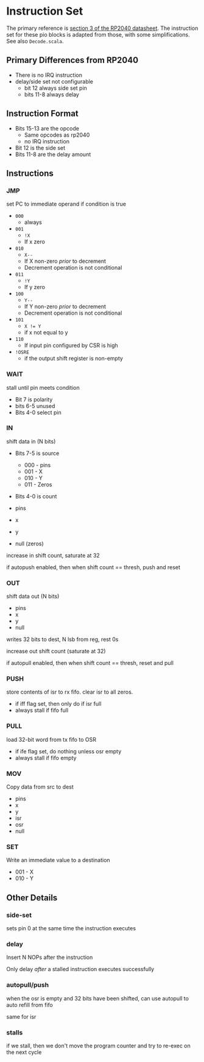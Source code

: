 # Instruction Set

The primary reference is [section 3 of the RP2040 datasheet](https://datasheets.raspberrypi.com/rp2040/rp2040-datasheet.pdf). The instruction set for these pio blocks is adapted from those, with some simplifications. See also `Decode.scala`.

## Primary Differences from RP2040

- There is no IRQ instruction
- delay/side set not configurable
  - bit 12 always side set pin
  - bits 11-8 always delay

## Instruction Format

- Bits 15-13 are the opcode
  - Same opcodes as rp2040
  - no IRQ instruction
- Bit 12 is the side set
- Bits 11-8 are the delay amount

## Instructions

### JMP

set PC to immediate operand if condition is true

- `000`
  - always
- `001`
  - `!X`
  - If x zero
- `010`
  - `X--`
  - If X non-zero _prior_ to decrement
  - Decrement operation is not conditional
- `011`
  - `!Y`
  - If y zero
- `100`
  - `Y--`
  - If Y non-zero _prior_ to decrement
  - Decrement operation is not conditional
- `101`
  - `X != Y`
  - if x not equal to y
- `110`
  - If input pin configured by CSR is high
- `!OSRE`
  - if the output shift register is non-empty

### WAIT

stall until pin meets condition

- Bit 7 is polarity
- bits 6-5 unused
- Bits 4-0 select pin

### IN

shift data in (N bits)

- Bits 7-5 is source
  - 000 - pins
  - 001 - X
  - 010 - Y
  - 011 - Zeros
- Bits 4-0 is count

- pins
- x
- y
- null (zeros)

increase in shift count, saturate at 32

if autopush enabled, then when shift count == thresh, push and reset

### OUT

shift data out (N bits)

- pins
- x
- y
- null

writes 32 bits to dest, N lsb from reg, rest 0s

increase out shift count (saturate at 32)

if autopull enabled, then when shift count == thresh, reset and pull

### PUSH

store contents of isr to rx fifo. clear isr to all zeros.

- if iff flag set, then only do if isr full
- always stall if fifo full

### PULL

load 32-bit word from tx fifo to OSR

- if ife flag set, do nothing unless osr empty
- always stall if fifo empty

### MOV

Copy data from src to dest

- pins
- x
- y
- isr
- osr
- null

### SET

Write an immediate value to a destination

- 001 - X
- 010 - Y

## Other Details

### side-set

sets pin 0 at the same time the instruction executes

### delay

Insert N NOPs after the instruction

Only delay _after_ a stalled instruction executes successfully

### autopull/push

when the osr is empty and 32 bits have been shifted, can use autopull to auto refill from fifo

same for isr

### stalls

if we stall, then we don't move the program counter and try to re-exec on the next cycle
